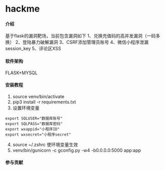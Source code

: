 # hackme

#### 介绍
基于flask的漏洞靶场，当前包含漏洞如下
1、兑换充值码的高并发漏洞（一码多换）
2、登陆暴力破解漏洞
3、CSRF添加管理员账号
4、微信小程序泄漏session_key
5、评论区XSS

#### 软件架构
FLASK+MYSQL


#### 安装教程

1.  source venv/bin/activate
2.  pip3 install -r requirements.txt
3.  设置环境变量
```log
export SQLUSER="数据库账号"
export SQLPASS="数据库密码"
export wxappid="小程序ID"
export wxsecret="小程序secret"
```
4. source ~/.zshrc 使环境变量生效
5. venv/bin/gunicorn -c gconfig.py -w4 -b0.0.0.0:5000 app:app


#### 参与贡献

